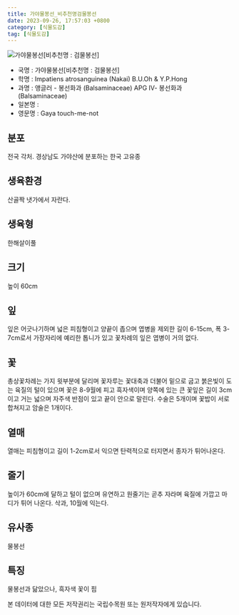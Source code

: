 ```yaml
---
title: 가야물봉선_비추천명검물봉선
date: 2023-09-26, 17:57:03 +0800
category: [식물도감]
tag: [식물도감]
---
```




![가야물봉선[비추천명 : 검물봉선]](http://www.nature.go.kr/fileUpload/plants/basic/Balsaminaceae/Impatiens/8637/1_th2.JPG)
- 국명 : 가야물봉선[비추천명 : 검물봉선]
- 학명 : Impatiens atrosanguinea (Nakai) B.U.Oh & Y.P.Hong
- 과명 : 앵글러 - 봉선화과 (Balsaminaceae) APG Ⅳ- 봉선화과 (Balsaminaceae)
- 일본명 : 
- 영문명 : Gaya touch-me-not


## 분포
전국 각처. 경상남도 가야산에 분포하는 한국 고유종
## 생육환경
산골짝 냇가에서 자란다.
## 생육형
한해살이풀
## 크기
높이 60cm
## 잎
잎은 어긋나기하며 넓은 피침형이고 양끝이 좁으며 엽병을 제외한 길이 6-15cm, 폭 3-7cm로서 가장자리에 예리한 톱니가 있고 꽃차례의 잎은 엽병이 거의 없다.
## 꽃
총상꽃차례는 가지 윗부분에 달리며 꽃자루는 꽃대축과 더불어 밑으로 굽고 붉은빛이 도는 육질의 털이 있으며 꽃은 8-9월에 피고 흑자색이며 양쪽에 있는 큰 꽃잎은 길이 3cm이고 거는 넓으며 자주색 반점이 있고 끝이 안으로 말린다. 수술은 5개이며 꽃밥이 서로 합쳐지고 암술은 1개이다.
## 열매
열매는 피침형이고 길이 1-2cm로서 익으면 탄력적으로 터지면서 종자가 튀어나온다.
## 줄기
높이가 60cm에 달하고 털이 없으며 유연하고 원줄기는 곧추 자라며 육질에 가깝고 마디가 튀어 나온다. 삭과, 10월에 익는다.
## 유사종
물봉선
## 특징
물봉선과 닮았으나, 흑자색 꽃이 핌






본 데이터에 대한 모든 저작권리는 국립수목원 또는 원저작자에게 있습니다.
